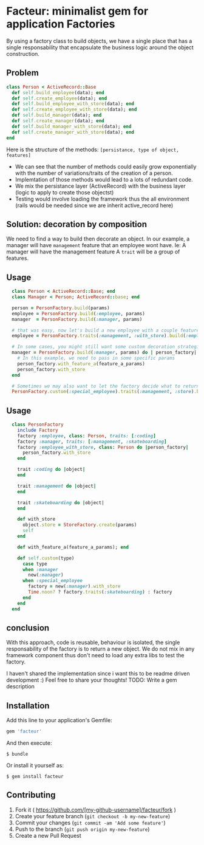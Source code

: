 # Facteur: minimalist gem for application Factories

By using a factory class to build objects, we have a single place that has a single responsability that encapsulate the business logic around the object construction.

## Problem

```rb
class Person < ActiveRecord::Base
  def self.build_employee(data); end
  def self.create_employee(data); end
  def self.build_employee_with_store(data); end
  def self.create_employee_with_store(data); end
  def self.build_manager(data); end
  def self.create_manager(data); end
  def self.build_manager_with_store(data); end
  def self.create_manager_with_store(data); end
end
```

Here is the structure of the methods: `[persistance, type of object, features]`

* We can see that the number of methods could easily grow exponentially with the number of variations/traits of the creation of a person.
* Implemtation of those methods would lead to a lots of redundant code.
* We mix the persistance layer (ActiveRecord) with the business layer (logic to apply to create those objectst)
* Testing would involve loading the framework thus the all environment (rails would be needed since we are inherit active_record here)

## Solution: decoration by composition

We need to find a way to build then decorate an object.
In our example, a manager will have `management` feature that an employee wont have.
Ie: A manager will have the management feature
A `trait` will be a group of features.

## Usage
```rb
  class Person < ActiveRecord::Base; end
  class Manager < Person; ActiveRecord::base; end

  person = PersonFactory.build(params)
  employee = PersonFactory.build(:employee, params)
  manager  = PersonFactory.build(:manager, params)

  # that was easy, now let's build a new employee with a couple features:
  employee = PersonFactory.traits(:management, :with_store).build(:employee, params)

  # In some cases, you might still want some custom decoration strategies.
  manager = PersonFactory.build(:manager, params) do | person_factory|
    # In this example, we need to pass in some specific params
    person_factory.with_feature_a(feature_a_params)
    person_factory.with_store
  end

  # Sometimes we may also want to let the factory decide what to return:
  PersonFactory.custom(:special_employee).traits(:management, :store).build(params)
```

## Usage

```rb
  class PersonFactory
    include Factory
    factory :employee, class: Person, traits: [:coding]
    factory :manager, traits: [:management, :skateboarding]
    factory :employee_with_store, class: Person do |person_factory|
      person_factory.with_store
    end

    trait :coding do |object|
    end

    trait :management do |object|
    end

    trait :skateboarding do |object|
    end

    def with_store
      object.store = StoreFactory.create(params)
      self
    end

    def with_feature_a(feature_a_params); end

    def self.custom(type)
      case type
      when :manager
        new(:manager)
      when :special_employee
        factory = new(:manager).with_store
        Time.noon? ? factory.traits(:skateboarding) : factory
      end
    end
  end
```

## conclusion

With this approach, code is reusable, behaviour is isolated, the single responsability of the factory is to return a new object.
We do not mix in any framework component thus don't need to load any extra libs to test the factory.

I haven't shared the implementation since i want this to be readme driven development :)
Feel free to share your thoughts!
TODO: Write a gem description

## Installation

Add this line to your application's Gemfile:

```ruby
gem 'facteur'
```

And then execute:

    $ bundle

Or install it yourself as:

    $ gem install facteur

## Contributing

1. Fork it ( https://github.com/[my-github-username]/facteur/fork )
2. Create your feature branch (`git checkout -b my-new-feature`)
3. Commit your changes (`git commit -am 'Add some feature'`)
4. Push to the branch (`git push origin my-new-feature`)
5. Create a new Pull Request
